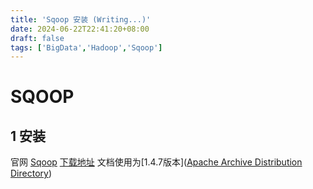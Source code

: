```yaml
---
title: 'Sqoop 安装 (Writing...)'
date: 2024-06-22T22:41:20+08:00
draft: false
tags: ['BigData','Hadoop','Sqoop']
---
```


# SQOOP



## 1 安装

官网 [Sqoop](https://sqoop.apache.org/)
[下载地址](http://www.apache.org/dyn/closer.lua/sqoop/1.4.7)  文档使用为[1.4.7版本]([Apache Archive Distribution Directory](https://archive.apache.org/dist/sqoop/1.4.7/))
